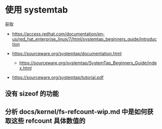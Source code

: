 # 使用 systemtab

获取

- https://access.redhat.com/documentation/en-us/red_hat_enterprise_linux/7/html/systemtap_beginners_guide/introduction

- https://sourceware.org/systemtap/documentation.html
  - https://sourceware.org/systemtap/SystemTap_Beginners_Guide/index.html

- https://sourceware.org/systemtap/tutorial.pdf

## 没有 sizeof 的功能


## 分析 docs/kernel/fs-refcount-wip.md 中是如何获取这些 refcount 具体数值的
